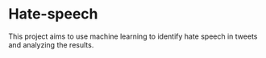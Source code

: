 # Hate-speech

This project aims to use machine learning to identify hate speech in tweets and analyzing the results.
